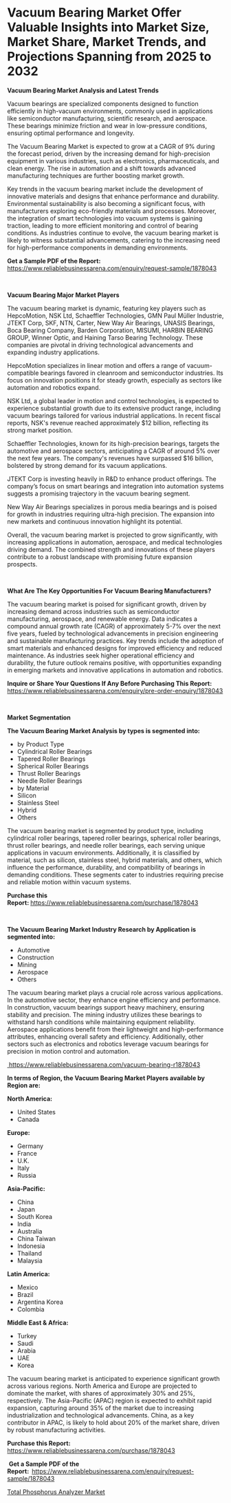 <p><h1>Vacuum Bearing Market Offer Valuable Insights into Market Size, Market Share, Market Trends, and Projections Spanning from 2025 to 2032</h1></p><p><strong>Vacuum Bearing Market Analysis and Latest Trends</strong></p>
<p><p>Vacuum bearings are specialized components designed to function efficiently in high-vacuum environments, commonly used in applications like semiconductor manufacturing, scientific research, and aerospace. These bearings minimize friction and wear in low-pressure conditions, ensuring optimal performance and longevity.</p><p>The Vacuum Bearing Market is expected to grow at a CAGR of 9% during the forecast period, driven by the increasing demand for high-precision equipment in various industries, such as electronics, pharmaceuticals, and clean energy. The rise in automation and a shift towards advanced manufacturing techniques are further boosting market growth. </p><p>Key trends in the vacuum bearing market include the development of innovative materials and designs that enhance performance and durability. Environmental sustainability is also becoming a significant focus, with manufacturers exploring eco-friendly materials and processes. Moreover, the integration of smart technologies into vacuum systems is gaining traction, leading to more efficient monitoring and control of bearing conditions. As industries continue to evolve, the vacuum bearing market is likely to witness substantial advancements, catering to the increasing need for high-performance components in demanding environments.</p></p>
<p><strong>Get a Sample PDF of the Report:&nbsp;</strong> <a href="https://www.reliablebusinessarena.com/enquiry/request-sample/1878043?utm_campaign=1143&utm_medium=2&utm_source=Github&utm_content=ia&utm_term=23022025&utm_id=vacuum-bearing">https://www.reliablebusinessarena.com/enquiry/request-sample/1878043</a></p>
<p>&nbsp;</p>
<p><strong>Vacuum Bearing Major Market Players</strong></p>
<p><p>The vacuum bearing market is dynamic, featuring key players such as HepcoMotion, NSK Ltd, Schaeffler Technologies, GMN Paul Müller Industrie, JTEKT Corp, SKF, NTN, Carter, New Way Air Bearings, UNASIS Bearings, Boca Bearing Company, Barden Corporation, MISUMI, HARBIN BEARING GROUP, Winner Optic, and Haining Tarso Bearing Technology. These companies are pivotal in driving technological advancements and expanding industry applications.</p><p>HepcoMotion specializes in linear motion and offers a range of vacuum-compatible bearings favored in cleanroom and semiconductor industries. Its focus on innovation positions it for steady growth, especially as sectors like automation and robotics expand.</p><p>NSK Ltd, a global leader in motion and control technologies, is expected to experience substantial growth due to its extensive product range, including vacuum bearings tailored for various industrial applications. In recent fiscal reports, NSK's revenue reached approximately $12 billion, reflecting its strong market position.</p><p>Schaeffler Technologies, known for its high-precision bearings, targets the automotive and aerospace sectors, anticipating a CAGR of around 5% over the next few years. The company's revenues have surpassed $16 billion, bolstered by strong demand for its vacuum applications.</p><p>JTEKT Corp is investing heavily in R&D to enhance product offerings. The company’s focus on smart bearings and integration into automation systems suggests a promising trajectory in the vacuum bearing segment.</p><p>New Way Air Bearings specializes in porous media bearings and is poised for growth in industries requiring ultra-high precision. The expansion into new markets and continuous innovation highlight its potential.</p><p>Overall, the vacuum bearing market is projected to grow significantly, with increasing applications in automation, aerospace, and medical technologies driving demand. The combined strength and innovations of these players contribute to a robust landscape with promising future expansion prospects.</p></p>
<p>&nbsp;</p>
<p><strong>What Are The Key Opportunities For Vacuum Bearing Manufacturers?</strong></p>
<p><p>The vacuum bearing market is poised for significant growth, driven by increasing demand across industries such as semiconductor manufacturing, aerospace, and renewable energy. Data indicates a compound annual growth rate (CAGR) of approximately 5-7% over the next five years, fueled by technological advancements in precision engineering and sustainable manufacturing practices. Key trends include the adoption of smart materials and enhanced designs for improved efficiency and reduced maintenance. As industries seek higher operational efficiency and durability, the future outlook remains positive, with opportunities expanding in emerging markets and innovative applications in automation and robotics.</p></p>
<p><strong>Inquire or Share Your Questions If Any Before Purchasing This Report:</strong> <a href="https://www.reliablebusinessarena.com/enquiry/pre-order-enquiry/1878043?utm_campaign=1143&utm_medium=2&utm_source=Github&utm_content=ia&utm_term=23022025&utm_id=vacuum-bearing">https://www.reliablebusinessarena.com/enquiry/pre-order-enquiry/1878043</a></p>
<p>&nbsp;</p>
<p><strong>Market Segmentation</strong></p>
<p><strong>The Vacuum Bearing Market Analysis by types is segmented into:</strong></p>
<p><ul><li>by Product Type</li><li>Cylindrical Roller Bearings</li><li>Tapered Roller Bearings</li><li>Spherical Roller Bearings</li><li>Thrust Roller Bearings</li><li>Needle Roller Bearings</li><li>by Material</li><li>Silicon</li><li>Stainless Steel</li><li>Hybrid</li><li>Others</li></ul></p>
<p><p>The vacuum bearing market is segmented by product type, including cylindrical roller bearings, tapered roller bearings, spherical roller bearings, thrust roller bearings, and needle roller bearings, each serving unique applications in vacuum environments. Additionally, it is classified by material, such as silicon, stainless steel, hybrid materials, and others, which influence the performance, durability, and compatibility of bearings in demanding conditions. These segments cater to industries requiring precise and reliable motion within vacuum systems.</p></p>
<p><strong>Purchase this Report:&nbsp;</strong><a href="https://www.reliablebusinessarena.com/purchase/1878043?utm_campaign=1143&utm_medium=2&utm_source=Github&utm_content=ia&utm_term=23022025&utm_id=vacuum-bearing">https://www.reliablebusinessarena.com/purchase/1878043</a></p>
<p>&nbsp;</p>
<p><strong>The Vacuum Bearing Market Industry Research by Application is segmented into:</strong></p>
<p><ul><li>Automotive</li><li>Construction</li><li>Mining</li><li>Aerospace</li><li>Others</li></ul></p>
<p><p>The vacuum bearing market plays a crucial role across various applications. In the automotive sector, they enhance engine efficiency and performance. In construction, vacuum bearings support heavy machinery, ensuring stability and precision. The mining industry utilizes these bearings to withstand harsh conditions while maintaining equipment reliability. Aerospace applications benefit from their lightweight and high-performance attributes, enhancing overall safety and efficiency. Additionally, other sectors such as electronics and robotics leverage vacuum bearings for precision in motion control and automation.</p></p>
<p><a href="https://www.reliablebusinessarena.com/vacuum-bearing-r1878043?utm_campaign=1143&utm_medium=2&utm_source=Github&utm_content=ia&utm_term=23022025&utm_id=vacuum-bearing">&nbsp;https://www.reliablebusinessarena.com/vacuum-bearing-r1878043</a></p>
<p><strong>In terms of Region, the Vacuum Bearing Market Players available by Region are:</strong></p>
<p>
    <p> <strong> North America: </strong>
        <ul>
            <li>United States</li>
            <li>Canada</li>
        </ul>
        </p> 
    <p> <strong> Europe: </strong>
        <ul>
            <li>Germany</li>
            <li>France</li>
            <li>U.K.</li>
            <li>Italy</li>
            <li>Russia</li>
        </ul>
        </p> 
    <p> <strong> Asia-Pacific: </strong>
        <ul>
            <li>China</li>
            <li>Japan</li>
            <li>South Korea</li>
            <li>India</li>
            <li>Australia</li>
            <li>China Taiwan</li>
            <li>Indonesia</li>
            <li>Thailand</li>
            <li>Malaysia</li>
        </ul>
        </p> 
    <p> <strong> Latin America: </strong>
        <ul>
            <li>Mexico</li>
            <li>Brazil</li>
            <li>Argentina Korea</li>
            <li>Colombia</li>
        </ul>
        </p> 
    <p> <strong> Middle East & Africa: </strong>
        <ul>
            <li>Turkey</li>
            <li>Saudi</li>
            <li>Arabia</li>
            <li>UAE</li>
            <li>Korea</li>
        </ul>
    </p>
    </p>
<p><p>The vacuum bearing market is anticipated to experience significant growth across various regions. North America and Europe are projected to dominate the market, with shares of approximately 30% and 25%, respectively. The Asia-Pacific (APAC) region is expected to exhibit rapid expansion, capturing around 35% of the market due to increasing industrialization and technological advancements. China, as a key contributor in APAC, is likely to hold about 20% of the market share, driven by robust manufacturing activities.</p></p>
<p><strong>Purchase this Report: </strong><a href="https://www.reliablebusinessarena.com/purchase/1878043?utm_campaign=1143&utm_medium=2&utm_source=Github&utm_content=ia&utm_term=23022025&utm_id=vacuum-bearing">https://www.reliablebusinessarena.com/purchase/1878043</a></p>
<p>&nbsp;<strong>Get a Sample PDF of the Report:&nbsp;&nbsp;</strong><a href="https://www.reliablebusinessarena.com/enquiry/request-sample/1878043?utm_campaign=1143&utm_medium=2&utm_source=Github&utm_content=ia&utm_term=23022025&utm_id=vacuum-bearing">https://www.reliablebusinessarena.com/enquiry/request-sample/1878043</a></p>
<p><strong></strong></p>
<p><p><a href="https://github.com/yoshih12/Market-Research-Report-List-4/blob/main/total-phosphorus-analyzer-market.md?utm_campaign=1143&utm_medium=2&utm_source=Github&utm_content=ia&utm_term=23022025&utm_id=vacuum-bearing">Total Phosphorus Analyzer Market</a></p></p>